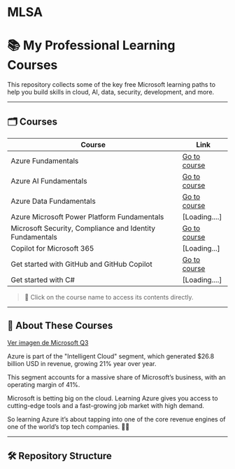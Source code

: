 # MLSA


# 📚 My Professional Learning Courses

This repository collects some of the key free Microsoft learning paths to help you build skills in cloud, AI, data, security, development, and more.


---

## 🗂️ Courses

| Course | Link |
|--------|------|
| Azure Fundamentals | [Go to course](https://learn.microsoft.com/en-us/plans/qdwwbm3p0x7gom?tab=tab-created&learnerGroupId=511b4e1a-a04b-42b1-8529-b5ca3b9d85da&wt.mc_id=studentamb_454878)|
| Azure AI Fundamentals | [Go to course](https://learn.microsoft.com/en-us/plans/8pkkiy5x76oy7y?tab=tab-created&learnerGroupId=465c3dfb-e4c5-4d6b-8aa3-af35237bd6dc&wt.mc_id=studentamb_454878) |
| Azure Data Fundamentals | [Go to course](https://learn.microsoft.com/en-us/plans/8pkkiy5xgxnpmw?tab=tab-created&learnerGroupId=5a196ebf-046f-425b-baf3-9234a6fcb59c&wt.mc_id=studentamb_454878) |
| Azure Microsoft Power Platform Fundamentals | [Loading....] |
| Microsoft Security, Compliance and Identity Fundamentals | [Go to course](https://learn.microsoft.com/en-us/plans/5dyyborpmok24n?tab=tab-created&learnerGroupId=fe237206-bf5d-483f-9d0f-281b6f5e925b&wt.mc_id=studentamb_454878) |
| Copilot for Microsoft 365 | [Loading...] |
| Get started with GitHub and GitHub Copilot | [Go to course](https://learn.microsoft.com/en-us/plans/gm88tr6o5y5zyk?tab=tab-created&learnerGroupId=1aec470a-1865-405c-9dc8-9ba905b3f53a&wt.mc_id=studentamb_454878) |
| Get started with C# | [Loading....] |

> 📌 Click on the course name to access its contents directly.

---

## 🧠 About These Courses

[Ver imagen de Microsoft Q3](./img/MicrosoftQ3.jpg)


Azure is part of the "Intelligent Cloud" segment, which generated $26.8 billion USD in revenue, growing 21% year over year.

This segment accounts for a massive share of Microsoft’s business, with an operating margin of 41%.

Microsoft is betting big on the cloud. Learning Azure gives you access to cutting-edge tools and a fast-growing job market with high demand.

So learning Azure it’s about tapping into one of the core revenue engines of one of the world’s top tech companies. 💼🚀


---

## 🛠️ Repository Structure

